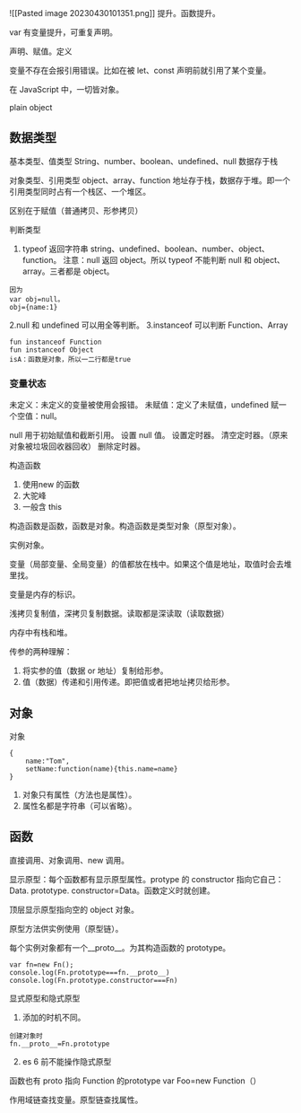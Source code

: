 ![[Pasted image 20230430101351.png]] 提升。函数提升。

var 有变量提升，可重复声明。

声明、赋值。定义

变量不存在会报引用错误。比如在被 let、const 声明前就引用了某个变量。






在 JavaScript 中，一切皆对象。

plain object

## 数据类型
基本类型、值类型
String、number、boolean、undefined、null
数据存于栈

对象类型、引用类型
object、array、function
地址存于栈，数据存于堆。即一个引用类型同时占有一个栈区、一个堆区。

区别在于赋值（普通拷贝、形参拷贝）

判断类型
1. typeof 返回字符串 string、undefined、boolean、number、object、function。
注意：null 返回 object。所以 typeof 不能判断 null 和 object、array。三者都是 object。
```
因为
var obj=null。
obj={name:1}
```

2.null 和 undefined 可以用全等判断。
3.instanceof 可以判断 Function、Array
```
fun instanceof Function
fun instanceof Object
isA：函数是对象，所以一二行都是true
```

### 变量状态
未定义：未定义的变量被使用会报错。
未赋值：定义了未赋值，undefined
赋一个空值：null。

null 用于初始赋值和截断引用。
设置 null 值。
设置定时器。
清空定时器。（原来对象被垃圾回收器回收）
删除定时器。

构造函数
1. 使用new 的函数
2. 大驼峰
3. 一般含 this

构造函数是函数，函数是对象。构造函数是类型对象（原型对象）。

实例对象。

变量（局部变量、全局变量）的值都放在栈中。如果这个值是地址，取值时会去堆里找。

变量是内存的标识。

浅拷贝复制值，深拷贝复制数据。读取都是深读取（读取数据）

内存中有栈和堆。


传参的两种理解：
1. 将实参的值（数据 or 地址）复制给形参。
2. 值（数据）传递和引用传递。即把值或者把地址拷贝给形参。

## 对象

对象
```
{
	name:"Tom",
	setName:function(name){this.name=name}
}
```
1. 对象只有属性（方法也是属性）。
2. 属性名都是字符串（可以省略）。


## 函数
直接调用、对象调用、new 调用。


显示原型：每个函数都有显示原型属性。protype 的 constructor 指向它自己：Data. prototype. constructor=Data。函数定义时就创建。

顶层显示原型指向空的 object 对象。

原型方法供实例使用（原型链）。

每个实例对象都有一个__proto__。为其构造函数的 prototype。
```
var fn=new Fn();
console.log(Fn.prototype===fn.__proto__)
console.log(Fn.prototype.constructor===Fn)
```

显式原型和隐式原型
1. 添加的时机不同。
```
创建对象时
fn.__proto__=Fn.prototype
```
2. es 6 前不能操作隐式原型

函数也有 proto 指向 Function 的prototype
var Foo=new Function（）


作用域链查找变量。原型链查找属性。